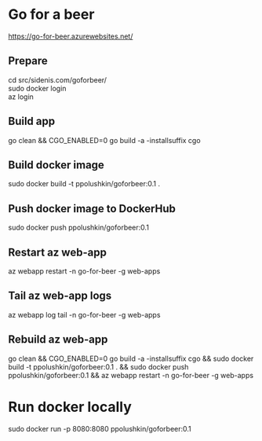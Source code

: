 # Go for a beer

https://go-for-beer.azurewebsites.net/

## Prepare
cd src/sidenis.com/goforbeer/   
sudo docker login   
az login

## Build app
go clean && CGO_ENABLED=0 go build -a -installsuffix cgo

## Build docker image
sudo docker build -t ppolushkin/goforbeer:0.1 .

## Push docker image to DockerHub
sudo docker push ppolushkin/goforbeer:0.1

## Restart az web-app
az webapp restart -n go-for-beer -g web-apps

## Tail az web-app logs
az webapp log tail -n go-for-beer -g web-apps

## Rebuild az web-app
go clean && CGO_ENABLED=0 go build -a -installsuffix cgo && sudo docker build -t ppolushkin/goforbeer:0.1 . && sudo docker push ppolushkin/goforbeer:0.1 && az webapp restart -n go-for-beer -g web-apps

# Run docker locally
sudo docker run -p 8080:8080 ppolushkin/goforbeer:0.1